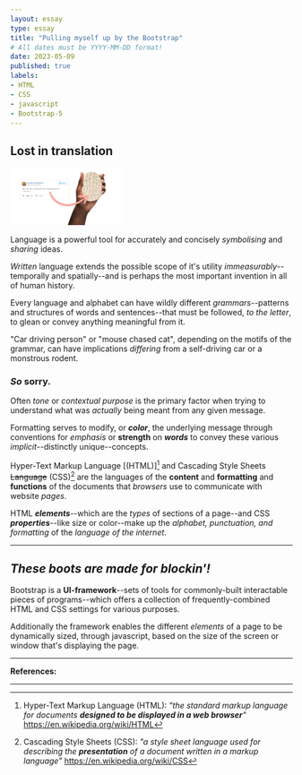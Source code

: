 ```yaml
---
layout: essay
type: essay
title: "Pulling myself up by the Bootstrap"
# All dates must be YYYY-MM-DD format!
date: 2023-05-09
published: true
labels:
- HTML
- CSS
- javascript
- Bootstrap-5
---
```


## Lost in translation

<img width="40%" class="float-start" src="../img/uiframeworks-e37/text-to-tablet.jpg" alt="Picture of a text-message translated to cuneiform and written onto a clay tablet">

Language is a powerful tool for accurately and concisely *symbolising* and *sharing* ideas.

*Written* language extends the possible scope of it's utility *immeasurably*--temporally and spatially--and is perhaps the most important invention in all of human history.

Every language and alphabet can have wildly different *grammars*--patterns and structures of words and sentences--that must be followed, *to the letter*, to glean or convey anything meaningful from it.

"Car driving person" or "mouse chased cat", depending on the motifs of the grammar, can have implications *differing* from a self-driving car or a monstrous rodent.

### *So* sorry.

Often *tone* or *contextual purpose* is the primary factor when trying to understand what was *actually* being meant from any given message.

Formatting serves to modify, or ***color***, the underlying message through conventions for *emphasis* or **strength** on ***words*** to convey these various *implicit*--distinctly unique--concepts.

Hyper-Text Markup Language [(HTML)][^html] and Cascading Style Sheets ~~Language~~ (CSS)[^css] are the languages of the **content** and **formatting** and **functions** of the documents that *browsers* use to communicate with website *pages*.

HTML ***elements***--which are the *types* of sections of a page--and CSS ***properties***--like size or color--make up the *alphabet, punctuation, and formatting* of the *language of the internet*.

---
## *These boots are made for blockin'!*

Bootstrap is a **UI-framework**--sets of tools for commonly-built interactable pieces of programs--which offers a collection of frequently-combined HTML and CSS settings for various purposes.

Additionally the framework enables the different *elements* of a page to be dynamically sized, through javascript, based on the size of the screen or window that's displaying the page.

---
**References:**

[^html]: Hyper-Text Markup Language (HTML): *"the standard markup language for documents **designed to be displayed in a web browser**"* <https://en.wikipedia.org/wiki/HTML>

[^css]: Cascading Style Sheets (CSS): *"a style sheet language used for describing the **presentation** of a document written in a markup language"* <https://en.wikipedia.org/wiki/CSS>

---
